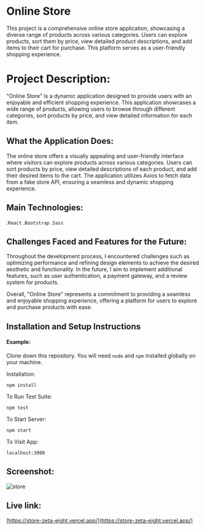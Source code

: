 # Online Store

This project is a comprehensive online store application, showcasing a diverse range of products across various categories. Users can explore products, sort them by price, view detailed product descriptions, and add items to their cart for purchase. This platform serves as a user-friendly shopping experience.

# Project Description:

"Online Store" is a dynamic application designed to provide users with an enjoyable and efficient shopping experience. This application showcases a wide range of products, allowing users to browse through different categories, sort products by price, and view detailed information for each item.

## What the Application Does:

The online store offers a visually appealing and user-friendly interface where visitors can explore products across various categories. Users can sort products by price, view detailed descriptions of each product, and add their desired items to the cart. The application utilizes Axios to fetch data from a fake store API, ensuring a seamless and dynamic shopping experience.

## Main Technologies:

.`React`
.`Bootstrap`
.`Sass`

## Challenges Faced and Features for the Future:

Throughout the development process, I encountered challenges such as optimizing performance and refining design elements to achieve the desired aesthetic and functionality. In the future, I aim to implement additional features, such as user authentication, a payment gateway, and a review system for products.

Overall, "Online Store" represents a commitment to providing a seamless and enjoyable shopping experience, offering a platform for users to explore and purchase products with ease.
## Installation and Setup Instructions

#### Example:  

Clone down this repository. You will need `node` and `npm` installed globally on your machine.  

Installation:

`npm install`  

To Run Test Suite:  

`npm test`  

To Start Server:

`npm start`  

To Visit App:

`localhost:3000`  

## Screenshot:

![store](https://github.com/faroukemad/portfolio-new-design/assets/124167527/59ea1e56-a8ca-4dbd-89e7-c46ea5efa402)

## Live link:

[https://store-zeta-eight.vercel.app/](https://store-zeta-eight.vercel.app/)

